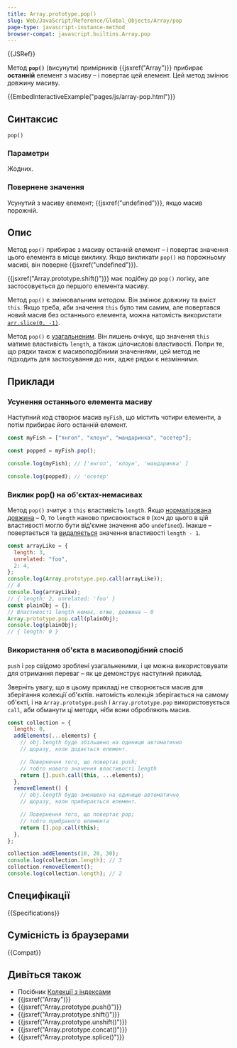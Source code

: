 ```yaml
---
title: Array.prototype.pop()
slug: Web/JavaScript/Reference/Global_Objects/Array/pop
page-type: javascript-instance-method
browser-compat: javascript.builtins.Array.pop
---
```


{{JSRef}}

Метод **`pop()`** (висунути) примірників {{jsxref("Array")}} прибирає **останній** елемент з масиву – і повертає цей елемент. Цей метод змінює довжину масиву.

{{EmbedInteractiveExample("pages/js/array-pop.html")}}

## Синтаксис

```js-nolint
pop()
```

### Параметри

Жодних.

### Повернене значення

Усунутий з масиву елемент; {{jsxref("undefined")}}, якщо масив порожній.

## Опис

Метод `pop()` прибирає з масиву останній елемент – і повертає значення цього елемента в місце виклику. Якщо викликати `pop()` на порожньому масиві, він поверне {{jsxref("undefined")}}.

{{jsxref("Array.prototype.shift()")}} має подібну до `pop()` логіку, але застосовується до першого елемента масиву.

Метод `pop()` є змінювальним методом. Він змінює довжину та вміст `this`. Якщо треба, аби значення `this` було тим самим, але повертався новий масив без останнього елемента, можна натомість використати [`arr.slice(0, -1)`](/uk/docs/Web/JavaScript/Reference/Global_Objects/Array/slice).

Метод `pop()` є [узагальненим](/uk/docs/Web/JavaScript/Reference/Global_Objects/Array#uzahalneni-metody-masyvu). Він лишень очікує, що значення `this` матиме властивість `length`, а також цілочислові властивості. Попри те, що рядки також є масивоподібними значеннями, цей метод не підходить для застосування до них, адже рядки є незмінними.

## Приклади

### Усунення останнього елемента масиву

Наступний код створює масив `myFish`, що містить чотири елементи, а потім прибирає його останній елемент.

```js
const myFish = ["янгол", "клоун", "мандаринка", "осетер"];

const popped = myFish.pop();

console.log(myFish); // ['янгол', 'клоун', 'мандаринка' ]

console.log(popped); // 'осетер'
```

### Виклик pop() на об'єктах-немасивах

Метод `pop()` зчитує з `this` властивість `length`. Якщо [нормалізована довжина](/uk/docs/Web/JavaScript/Reference/Global_Objects/Array#normalizatsiia-vlastyvosti-length) – 0, то `length` наново присвоюється `0` (хоч до цього в цій властивості могло бути від'ємне значення або `undefined`). Інакше – повертається та [видаляється](/uk/docs/Web/JavaScript/Reference/Operators/delete) значення властивості `length - 1`.

```js
const arrayLike = {
  length: 3,
  unrelated: "foo",
  2: 4,
};
console.log(Array.prototype.pop.call(arrayLike));
// 4
console.log(arrayLike);
// { length: 2, unrelated: 'foo' }
const plainObj = {};
// Властивості length немає, отже, довжина – 0
Array.prototype.pop.call(plainObj);
console.log(plainObj);
// { length: 0 }
```

### Використання об'єкта в масивоподібний спосіб

`push` і `pop` свідомо зроблені узагальненими, і це можна використовувати для отримання переваг – як це демонструє наступний приклад.

Зверніть увагу, що в цьому прикладі не створюється масив для зберігання колекції об'єктів. натомість колекція зберігається на самому об'єкті, і на `Array.prototype.push` і `Array.prototype.pop` використовується `call`, аби обманути ці методи, ніби вони обробляють масив.

```js
const collection = {
  length: 0,
  addElements(...elements) {
    // obj.length буде збільшено на одиницю автоматично
    // щоразу, коли додається елемент.

    // Повернення того, що повертає push;
    // тобто нового значення властивості length
    return [].push.call(this, ...elements);
  },
  removeElement() {
    // obj.length буде зменшено на одиницю автоматично
    // щоразу, коли прибирається елемент.

    // Повернення того, що повертає pop;
    // тобто прибраного елемента
    return [].pop.call(this);
  },
};

collection.addElements(10, 20, 30);
console.log(collection.length); // 3
collection.removeElement();
console.log(collection.length); // 2
```

## Специфікації

{{Specifications}}

## Сумісність із браузерами

{{Compat}}

## Дивіться також

- Посібник [Колекції з індексами](/uk/docs/Web/JavaScript/Guide/Indexed_collections)
- {{jsxref("Array")}}
- {{jsxref("Array.prototype.push()")}}
- {{jsxref("Array.prototype.shift()")}}
- {{jsxref("Array.prototype.unshift()")}}
- {{jsxref("Array.prototype.concat()")}}
- {{jsxref("Array.prototype.splice()")}}

